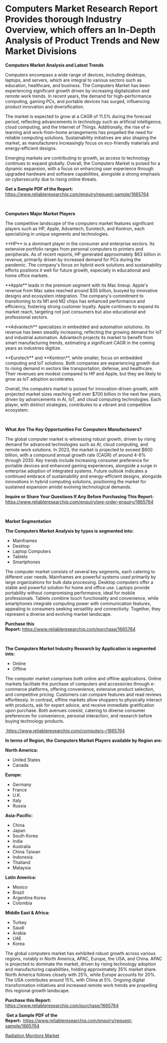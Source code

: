 <p><h1>Computers Market Research Report Provides thorough Industry Overview, which offers an In-Depth Analysis of Product Trends and New Market Divisions</h1></p><p><strong>Computers Market Analysis and Latest Trends</strong></p>
<p><p>Computers encompass a wide range of devices, including desktops, laptops, and servers, which are integral to various sectors such as education, healthcare, and business. The Computers Market has been experiencing significant growth driven by increasing digitalization and remote work trends. In recent years, the demand for high-performance computing, gaming PCs, and portable devices has surged, influencing product innovation and diversification. </p><p>The market is expected to grow at a CAGR of 11.5% during the forecast period, reflecting advancements in technology such as artificial intelligence, cloud computing, and the Internet of Things. Additionally, the rise of e-learning and work-from-home arrangements has propelled the need for reliable computing solutions. Sustainability initiatives are also shaping the market, as manufacturers increasingly focus on eco-friendly materials and energy-efficient designs.</p><p>Emerging markets are contributing to growth, as access to technology continues to expand globally. Overall, the Computers Market is poised for a dynamic expansion, with a focus on enhancing user experience through upgraded hardware and software capabilities, alongside a strong emphasis on cybersecurity due to rising online threats.</p></p>
<p><strong>Get a Sample PDF of the Report:&nbsp;</strong> <a href="https://www.reliableresearchiq.com/enquiry/request-sample/1665764?utm_campaign=2267&utm_medium=2&utm_source=Github&utm_content=ia&utm_term=10022025&utm_id=computers">https://www.reliableresearchiq.com/enquiry/request-sample/1665764</a></p>
<p>&nbsp;</p>
<p><strong>Computers Major Market Players</strong></p>
<p><p>The competitive landscape of the computers market features significant players such as HP, Apple, Advantech, Eurotech, and Kontron, each specializing in unique segments and technologies.</p><p>**HP** is a dominant player in the consumer and enterprise sectors. Its extensive portfolio ranges from personal computers to printers and peripherals. As of recent reports, HP generated approximately $63 billion in revenue, primarily driven by increased demand for PCs during the pandemic. The company's focus on hybrid work solutions and sustainability efforts positions it well for future growth, especially in educational and home office markets.</p><p>**Apple** leads in the premium segment with its Mac lineup. Apple's revenue from Mac sales reached around $35 billion, buoyed by innovative designs and ecosystem integration. The company's commitment to transitioning to its M1 and M2 chips has enhanced performance and efficiency, fostering strong customer loyalty. Apple continues to expand its market reach, targeting not just consumers but also educational and professional sectors.</p><p>**Advantech** specializes in embedded and automation solutions. Its revenue has been steadily increasing, reflecting the growing demand for IoT and industrial automation. Advantech projects its market to benefit from smart manufacturing trends, estimating a significant CAGR in the coming years as industries digitize.</p><p>**Eurotech** and **Kontron**, while smaller, focus on embedded computing and IoT solutions. Both companies are experiencing growth due to rising demand in sectors like transportation, defense, and healthcare. Their revenues are modest compared to HP and Apple, but they are likely to grow as IoT adoption accelerates.</p><p>Overall, the computers market is poised for innovation-driven growth, with projected market sizes reaching well over $700 billion in the next few years, driven by advancements in AI, IoT, and cloud computing technologies. Each player, with distinct strategies, contributes to a vibrant and competitive ecosystem.</p></p>
<p>&nbsp;</p>
<p><strong>What Are The Key Opportunities For Computers Manufacturers?</strong></p>
<p><p>The global computer market is witnessing robust growth, driven by rising demand for advanced technologies such as AI, cloud computing, and remote work solutions. In 2023, the market is projected to exceed $600 billion, with a compound annual growth rate (CAGR) of around 4-6% through 2030. Key trends include increasing consumer preference for portable devices and enhanced gaming experiences, alongside a surge in enterprise adoption of integrated systems. Future outlook indicates a continued embrace of sustainability and energy-efficient designs, alongside innovations in hybrid computing solutions, positioning the market for sustained expansion amidst evolving technological demands.</p></p>
<p><strong>Inquire or Share Your Questions If Any Before Purchasing This Report:</strong> <a href="https://www.reliableresearchiq.com/enquiry/pre-order-enquiry/1665764?utm_campaign=2267&utm_medium=2&utm_source=Github&utm_content=ia&utm_term=10022025&utm_id=computers">https://www.reliableresearchiq.com/enquiry/pre-order-enquiry/1665764</a></p>
<p>&nbsp;</p>
<p><strong>Market Segmentation</strong></p>
<p><strong>The Computers Market Analysis by types is segmented into:</strong></p>
<p><ul><li>Mainframes</li><li>Desktop</li><li>Laptop Computers</li><li>Tablets</li><li>Smartphones</li></ul></p>
<p><p>The computer market consists of several key segments, each catering to different user needs. Mainframes are powerful systems used primarily by large organizations for bulk data processing. Desktop computers offer a stable and powerful solution for home and office use. Laptops provide portability without compromising performance, ideal for mobile professionals. Tablets combine touch functionality and convenience, while smartphones integrate computing power with communication features, appealing to consumers seeking versatility and connectivity. Together, they represent a diverse and evolving market landscape.</p></p>
<p><strong>Purchase this Report:&nbsp;</strong><a href="https://www.reliableresearchiq.com/purchase/1665764?utm_campaign=2267&utm_medium=2&utm_source=Github&utm_content=ia&utm_term=10022025&utm_id=computers">https://www.reliableresearchiq.com/purchase/1665764</a></p>
<p>&nbsp;</p>
<p><strong>The Computers Market Industry Research by Application is segmented into:</strong></p>
<p><ul><li>Online</li><li>Offline</li></ul></p>
<p><p>The computer market comprises both online and offline applications. Online markets facilitate the purchase of computers and accessories through e-commerce platforms, offering convenience, extensive product selection, and competitive pricing. Customers can compare features and read reviews effortlessly. In contrast, offline markets allow shoppers to physically interact with products, ask for expert advice, and receive immediate gratification upon purchase. Both avenues coexist, catering to diverse consumer preferences for convenience, personal interaction, and research before buying technology products.</p></p>
<p><a href="https://www.reliableresearchiq.com/computers-r1665764?utm_campaign=2267&utm_medium=2&utm_source=Github&utm_content=ia&utm_term=10022025&utm_id=computers">&nbsp;https://www.reliableresearchiq.com/computers-r1665764</a></p>
<p><strong>In terms of Region, the Computers Market Players available by Region are:</strong></p>
<p>
    <p> <strong> North America: </strong>
        <ul>
            <li>United States</li>
            <li>Canada</li>
        </ul>
        </p> 
    <p> <strong> Europe: </strong>
        <ul>
            <li>Germany</li>
            <li>France</li>
            <li>U.K.</li>
            <li>Italy</li>
            <li>Russia</li>
        </ul>
        </p> 
    <p> <strong> Asia-Pacific: </strong>
        <ul>
            <li>China</li>
            <li>Japan</li>
            <li>South Korea</li>
            <li>India</li>
            <li>Australia</li>
            <li>China Taiwan</li>
            <li>Indonesia</li>
            <li>Thailand</li>
            <li>Malaysia</li>
        </ul>
        </p> 
    <p> <strong> Latin America: </strong>
        <ul>
            <li>Mexico</li>
            <li>Brazil</li>
            <li>Argentina Korea</li>
            <li>Colombia</li>
        </ul>
        </p> 
    <p> <strong> Middle East & Africa: </strong>
        <ul>
            <li>Turkey</li>
            <li>Saudi</li>
            <li>Arabia</li>
            <li>UAE</li>
            <li>Korea</li>
        </ul>
    </p>
    </p>
<p><p>The global computers market has exhibited robust growth across various regions, notably in North America, APAC, Europe, the USA, and China. APAC is projected to dominate the market, driven by rising technology adoption and manufacturing capabilities, holding approximately 35% market share. North America follows closely with 25%, while Europe accounts for 20%. The USA contributes around 15%, with China at 5%. Ongoing digital transformation initiatives and increased remote work trends are propelling this regional growth landscape.</p></p>
<p><strong>Purchase this Report: </strong><a href="https://www.reliableresearchiq.com/purchase/1665764?utm_campaign=2267&utm_medium=2&utm_source=Github&utm_content=ia&utm_term=10022025&utm_id=computers">https://www.reliableresearchiq.com/purchase/1665764</a></p>
<p>&nbsp;<strong>Get a Sample PDF of the Report:&nbsp;&nbsp;</strong><a href="https://www.reliableresearchiq.com/enquiry/request-sample/1665764?utm_campaign=2267&utm_medium=2&utm_source=Github&utm_content=ia&utm_term=10022025&utm_id=computers">https://www.reliableresearchiq.com/enquiry/request-sample/1665764</a></p>
<p><strong></strong></p>
<p><p><a href="https://github.com/steidmindy199393/Market-Research-Report-List-1/blob/main/radiation-monitors-market.md?utm_campaign=2267&utm_medium=2&utm_source=Github&utm_content=ia&utm_term=10022025&utm_id=computers">Radiation Monitors Market</a></p></p>